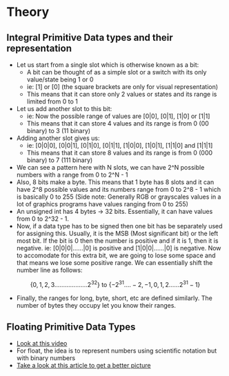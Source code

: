 # Theory

## Integral Primitive Data types and their representation
- Let us start from a single slot which is otherwise known as a bit:
  - A bit can be thought of as a simple slot or a switch with its only value/state being 1 or 0
  - ie: [1] or [0]    (the square brackets are only for visual representation)
  - This means that it can store only 2 values or states and its range is limited from 0 to 1
- Let us add another slot to this bit:
  - ie: Now the possible range of values are [0|0], [0|1], [1|0] or [1|1]
  - This means that it can store 4 values and its range is from 0 (00 binary) to 3 (11 binary)
- Adding another slot gives us:
  - ie: [0|0|0], [0|0|1], [0|1|0], [0|1|1], [1|0|0], [1|0|1], [1|1|0] and [1|1|1]
  - This means that it can store 8 values and its range is from 0 (000 binary) to 7 (111 binary)
- We can see a pattern here with N slots, we can have 2^N possible numbers with a range from 0 to 2^N - 1
- Also, 8 bits make a byte. This means that 1 byte has 8 slots and it can have 2^8 possible values and its numbers range from 0 to 2^8 - 1 which is basically 0 to 255 (Side note: Generally RGB or grayscales values in a lot of graphics programs have values ranging from 0 to 255)
- An unsigned int has 4 bytes -> 32 bits. Essentially, it can have values from 0 to 2^32 - 1.
- Now, if a data type has to be signed then one bit has be separately used for assigning this. Usually, it is the MSB (Most significant bit) or the left most bit. If the bit is 0 then the number is positive and if it is 1, then it is negative. ie: [0|0|0|......|0] is positive and [1|0|0|......|0] is negative. Now to accomodate for this extra bit, we are going to lose some space and that means we lose some positive range. We can essentially shift the number line as follows:
```math
\{0,1,2,3................... 2^{32}\}\text{ to } \{-2^{31} ....-2,-1,0,1,2...... 2^{31} - 1\}
```
- Finally, the ranges for long, byte, short, etc are defined similarly. The number of bytes they occupy let you know their ranges.

## Floating Primitive Data Types
- [Look at this video](https://www.youtube.com/watch?v=dQhj5RGtag0)
- For float, the idea is to represent numbers using scientific notation but with binary numbers
- [Take a look at this article to get a better picture](https://www.geeksforgeeks.org/ieee-standard-754-floating-point-numbers/)
